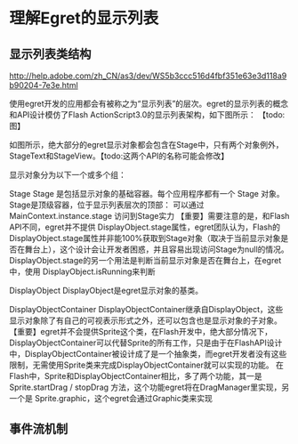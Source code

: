 理解Egret的显示列表
=================================
显示列表类结构
-----------------
http://help.adobe.com/zh_CN/as3/dev/WS5b3ccc516d4fbf351e63e3d118a9b90204-7e3e.html


使用egret开发的应用都会有被称之为“显示列表”的层次。egret的显示列表的概念和API设计模仿了Flash ActionScript3.0的显示列表架构，如下图所示：
【todo:图】

如图所示，绝大部分的egret显示对象都会包含在Stage中，只有两个对象例外，StageText和StageView。【todo:这两个API的名称可能会修改】


显示对象分为以下一个或多个组：

Stage
Stage 是包括显示对象的基础容器。每个应用程序都有一个 Stage 对象。Stage是顶级容器，位于显示列表层次的顶部：
可以通过 MainContext.instance.stage 访问到Stage实力
【重要】需要注意的是，和Flash API不同，egret并不提供 DisplayObject.stage属性，egret团队认为，Flash的DisplayObject.stage属性并非能100%获取到Stage对象（取决于当前显示对象是否在舞台上），这个设计会让开发者困惑，并且容易出现访问Stage为null的情况。DisplayObject.stage的另一个用法是判断当前显示对象是否在舞台上，在egret中，使用 DisplayObject.isRunning来判断

DisplayObject
DisplayObject是egret显示对象的基类。

DisplayObjectContainer
DisplayObjectContainer继承自DisplayObject，这些显示对象除了有自己的可视表示形式之外，还可以包含也是显示对象的子对象。
【重要】egret并不会提供Sprite这个类，在Flash开发中，绝大部分情况下，DisplayObjectContainer可以代替Sprite的所有工作，只是由于在FlashAPI设计中，DisplayObjectContainer被设计成了是一个抽象类，而egret开发者没有这些限制，无需使用Sprite类来完成DisplayObjectContainer就可以实现的功能。
在Flash中，Sprite和DisplayObjectContainer相比，多了两个功能，其一是 Sprite.startDrag / stopDrag 方法，这个功能egret将在DragManager里实现，另一个是 Sprite.graphic，这个egret会通过Graphic类来实现




事件流机制
-----------------
